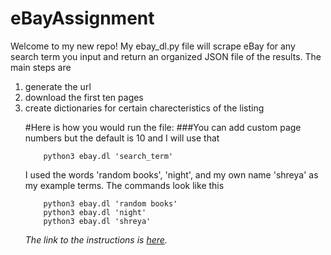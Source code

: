 # eBayAssignment

Welcome to my new repo! My ebay_dl.py file will scrape eBay for any search term you input and return an organized JSON file of the results. The main steps are <ol><li>generate the url</li><li>download the first ten pages</li><li>create dictionaries for certain charecteristics of the listing</li>
  
 #Here is how you would run the file: 
 ###You can add custom page numbers but the default is 10 and I will use that
  
        python3 ebay.dl 'search_term' 
  
I used the words 'random books', 'night', and my own name 'shreya' as my example terms. The commands look like this
 
        python3 ebay.dl 'random books' 
        python3 ebay.dl 'night' 
        python3 ebay.dl 'shreya' 
  
*The link to the instructions is [here](https://github.com/mikeizbicki/cmc-csci040/tree/2021fall/hw_03).*
